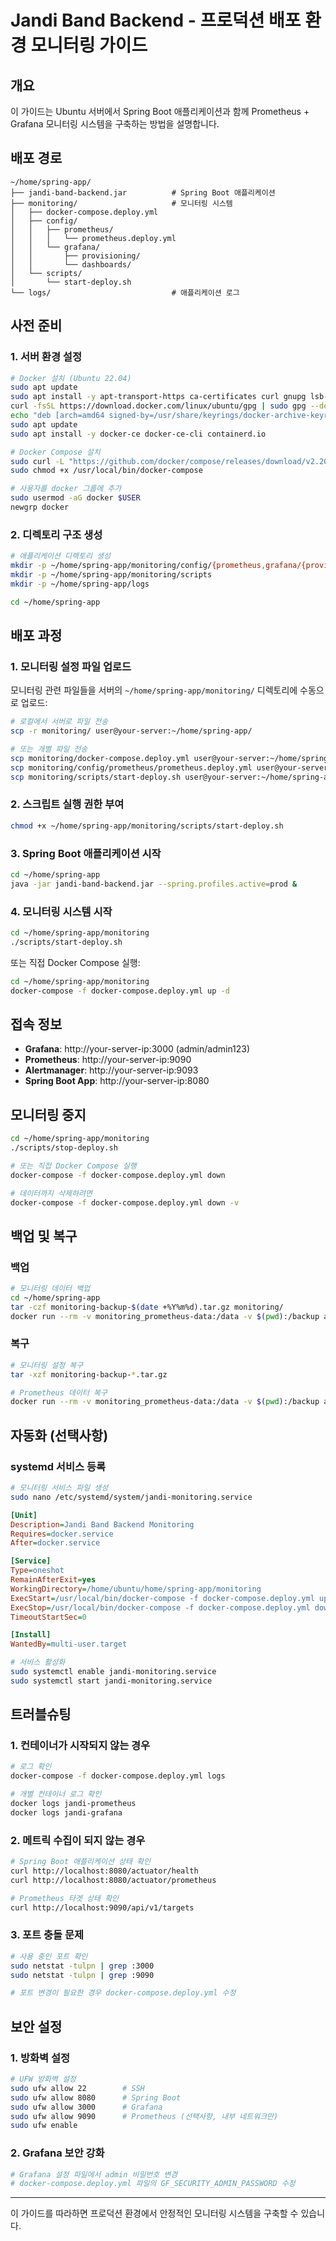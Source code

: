 # Jandi Band Backend - 프로덕션 배포 환경 모니터링 가이드

## 개요

이 가이드는 Ubuntu 서버에서 Spring Boot 애플리케이션과 함께 Prometheus + Grafana 모니터링 시스템을 구축하는 방법을 설명합니다.

## 배포 경로

```
~/home/spring-app/
├── jandi-band-backend.jar          # Spring Boot 애플리케이션
├── monitoring/                     # 모니터링 시스템
│   ├── docker-compose.deploy.yml
│   ├── config/
│   │   ├── prometheus/
│   │   │   └── prometheus.deploy.yml
│   │   └── grafana/
│   │       ├── provisioning/
│   │       └── dashboards/
│   └── scripts/
│       └── start-deploy.sh
└── logs/                           # 애플리케이션 로그
```

## 사전 준비

### 1. 서버 환경 설정

```bash
# Docker 설치 (Ubuntu 22.04)
sudo apt update
sudo apt install -y apt-transport-https ca-certificates curl gnupg lsb-release
curl -fsSL https://download.docker.com/linux/ubuntu/gpg | sudo gpg --dearmor -o /usr/share/keyrings/docker-archive-keyring.gpg
echo "deb [arch=amd64 signed-by=/usr/share/keyrings/docker-archive-keyring.gpg] https://download.docker.com/linux/ubuntu $(lsb_release -cs) stable" | sudo tee /etc/apt/sources.list.d/docker.list > /dev/null
sudo apt update
sudo apt install -y docker-ce docker-ce-cli containerd.io

# Docker Compose 설치
sudo curl -L "https://github.com/docker/compose/releases/download/v2.20.0/docker-compose-$(uname -s)-$(uname -m)" -o /usr/local/bin/docker-compose
sudo chmod +x /usr/local/bin/docker-compose

# 사용자를 docker 그룹에 추가
sudo usermod -aG docker $USER
newgrp docker
```

### 2. 디렉토리 구조 생성

```bash
# 애플리케이션 디렉토리 생성
mkdir -p ~/home/spring-app/monitoring/config/{prometheus,grafana/{provisioning/{datasources,dashboards},dashboards}}
mkdir -p ~/home/spring-app/monitoring/scripts
mkdir -p ~/home/spring-app/logs

cd ~/home/spring-app
```

## 배포 과정

### 1. 모니터링 설정 파일 업로드

모니터링 관련 파일들을 서버의 `~/home/spring-app/monitoring/` 디렉토리에 수동으로 업로드:

```bash
# 로컬에서 서버로 파일 전송
scp -r monitoring/ user@your-server:~/home/spring-app/

# 또는 개별 파일 전송
scp monitoring/docker-compose.deploy.yml user@your-server:~/home/spring-app/monitoring/
scp monitoring/config/prometheus/prometheus.deploy.yml user@your-server:~/home/spring-app/monitoring/config/prometheus/
scp monitoring/scripts/start-deploy.sh user@your-server:~/home/spring-app/monitoring/scripts/
```

### 2. 스크립트 실행 권한 부여

```bash
chmod +x ~/home/spring-app/monitoring/scripts/start-deploy.sh
```

### 3. Spring Boot 애플리케이션 시작

```bash
cd ~/home/spring-app
java -jar jandi-band-backend.jar --spring.profiles.active=prod &
```

### 4. 모니터링 시스템 시작

```bash
cd ~/home/spring-app/monitoring
./scripts/start-deploy.sh
```

또는 직접 Docker Compose 실행:

```bash
cd ~/home/spring-app/monitoring
docker-compose -f docker-compose.deploy.yml up -d
```

## 접속 정보

- **Grafana**: http://your-server-ip:3000 (admin/admin123)
- **Prometheus**: http://your-server-ip:9090
- **Alertmanager**: http://your-server-ip:9093
- **Spring Boot App**: http://your-server-ip:8080

## 모니터링 중지

```bash
cd ~/home/spring-app/monitoring
./scripts/stop-deploy.sh

# 또는 직접 Docker Compose 실행
docker-compose -f docker-compose.deploy.yml down

# 데이터까지 삭제하려면
docker-compose -f docker-compose.deploy.yml down -v
```

## 백업 및 복구

### 백업

```bash
# 모니터링 데이터 백업
cd ~/home/spring-app
tar -czf monitoring-backup-$(date +%Y%m%d).tar.gz monitoring/
docker run --rm -v monitoring_prometheus-data:/data -v $(pwd):/backup alpine tar czf /backup/prometheus-data-$(date +%Y%m%d).tar.gz -C /data .
```

### 복구

```bash
# 모니터링 설정 복구
tar -xzf monitoring-backup-*.tar.gz

# Prometheus 데이터 복구
docker run --rm -v monitoring_prometheus-data:/data -v $(pwd):/backup alpine tar xzf /backup/prometheus-data-*.tar.gz -C /data
```

## 자동화 (선택사항)

### systemd 서비스 등록

```bash
# 모니터링 서비스 파일 생성
sudo nano /etc/systemd/system/jandi-monitoring.service
```

```ini
[Unit]
Description=Jandi Band Backend Monitoring
Requires=docker.service
After=docker.service

[Service]
Type=oneshot
RemainAfterExit=yes
WorkingDirectory=/home/ubuntu/home/spring-app/monitoring
ExecStart=/usr/local/bin/docker-compose -f docker-compose.deploy.yml up -d
ExecStop=/usr/local/bin/docker-compose -f docker-compose.deploy.yml down
TimeoutStartSec=0

[Install]
WantedBy=multi-user.target
```

```bash
# 서비스 활성화
sudo systemctl enable jandi-monitoring.service
sudo systemctl start jandi-monitoring.service
```

## 트러블슈팅

### 1. 컨테이너가 시작되지 않는 경우

```bash
# 로그 확인
docker-compose -f docker-compose.deploy.yml logs

# 개별 컨테이너 로그 확인
docker logs jandi-prometheus
docker logs jandi-grafana
```

### 2. 메트릭 수집이 되지 않는 경우

```bash
# Spring Boot 애플리케이션 상태 확인
curl http://localhost:8080/actuator/health
curl http://localhost:8080/actuator/prometheus

# Prometheus 타겟 상태 확인
curl http://localhost:9090/api/v1/targets
```

### 3. 포트 충돌 문제

```bash
# 사용 중인 포트 확인
sudo netstat -tulpn | grep :3000
sudo netstat -tulpn | grep :9090

# 포트 변경이 필요한 경우 docker-compose.deploy.yml 수정
```

## 보안 설정

### 1. 방화벽 설정

```bash
# UFW 방화벽 설정
sudo ufw allow 22        # SSH
sudo ufw allow 8080      # Spring Boot
sudo ufw allow 3000      # Grafana
sudo ufw allow 9090      # Prometheus (선택사항, 내부 네트워크만)
sudo ufw enable
```

### 2. Grafana 보안 강화

```bash
# Grafana 설정 파일에서 admin 비밀번호 변경
# docker-compose.deploy.yml 파일의 GF_SECURITY_ADMIN_PASSWORD 수정
```

---

이 가이드를 따라하면 프로덕션 환경에서 안정적인 모니터링 시스템을 구축할 수 있습니다.
